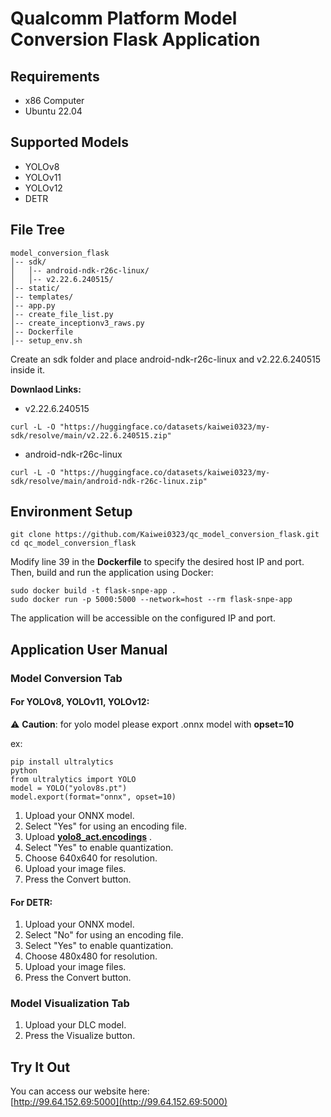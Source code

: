 # Qualcomm Platform Model Conversion Flask Application

## Requirements
* x86 Computer
* Ubuntu 22.04

## Supported Models
* YOLOv8
* YOLOv11
* YOLOv12
* DETR

## File Tree
```
model_conversion_flask
│-- sdk/                          
│   │-- android-ndk-r26c-linux/   
│   │-- v2.22.6.240515/           
│-- static/                    
│-- templates/                
│-- app.py                  
│-- create_file_list.py         
│-- create_inceptionv3_raws.py   
│-- Dockerfile                  
│-- setup_env.sh                
```
Create an sdk folder and place android-ndk-r26c-linux and v2.22.6.240515 inside it.

**Downlaod Links:**
* v2.22.6.240515
```
curl -L -O "https://huggingface.co/datasets/kaiwei0323/my-sdk/resolve/main/v2.22.6.240515.zip"
```
* android-ndk-r26c-linux
```
curl -L -O "https://huggingface.co/datasets/kaiwei0323/my-sdk/resolve/main/android-ndk-r26c-linux.zip"
```

## Environment Setup
```
git clone https://github.com/Kaiwei0323/qc_model_conversion_flask.git
cd qc_model_conversion_flask
```
Modify line 39 in the **Dockerfile** to specify the desired host IP and port.
Then, build and run the application using Docker:
```
sudo docker build -t flask-snpe-app .
sudo docker run -p 5000:5000 --network=host --rm flask-snpe-app
```
The application will be accessible on the configured IP and port.

## Application User Manual

### Model Conversion Tab
#### For YOLOv8, YOLOv11, YOLOv12:
⚠ **Caution**: for yolo model please export .onnx model with **opset=10**

ex:
```
pip install ultralytics
python
from ultralytics import YOLO
model = YOLO("yolov8s.pt")
model.export(format="onnx", opset=10)
```
1. Upload your ONNX model.
2. Select "Yes" for using an encoding file.
3. Upload **[yolo8_act.encodings](https://github.com/Kaiwei0323/qc_model_conversion_flask/raw/master/yolo8_act.encodings)** .
4. Select "Yes" to enable quantization.
5. Choose 640x640 for resolution.
6. Upload your image files.
7. Press the Convert button.

#### For DETR:

1. Upload your ONNX model.
2. Select "No" for using an encoding file.
3. Select "Yes" to enable quantization.
4. Choose 480x480 for resolution.
5. Upload your image files.
6. Press the Convert button.

### Model Visualization Tab
1. Upload your DLC model.
2. Press the Visualize button.

## Try It Out  
You can access our website here:  
[http://99.64.152.69:5000](http://99.64.152.69:5000) 
